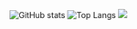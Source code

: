 ![GitHub stats](https://github-readme-stats.vercel.app/api?username=harshitbhat&show_icons=true&theme=tokyonight)
![Top Langs](https://github-readme-stats.vercel.app/api/top-langs/?username=harshitbhat&theme=tokyonight)
![](https://visitor-badge.laobi.icu/badge?page_id=harshitbhat.harshitbhat)
